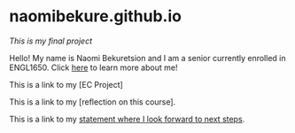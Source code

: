 # naomibekure.github.io

*This is my final project*

Hello! My name is Naomi Bekuretsion and I am a senior currently enrolled in ENGL1650. Click [here](AboutMe.md) to learn more about me!

This is a link to my [EC Project]

This is a link to my [reflection on this course]. 

This is a link to my [statement where I look forward to next steps](lookingforward.md).
